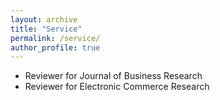 ```yaml
---
layout: archive
title: "Service"
permalink: /service/
author_profile: true
---
```


- Reviewer for Journal of Business Research
- Reviewer for Electronic Commerce Research

